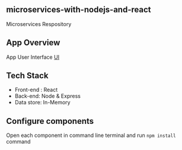 ## microservices-with-nodejs-and-react
Microservices Respository

## App Overview
App User Interface
[UI](./document/blog-app-user-interface.jpg)

## Tech Stack
* Front-end : React
* Back-end: Node & Express
* Data store: In-Memory

## Configure components
Open each component in command line terminal and run `npm install` command
